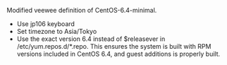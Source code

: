 Modified veewee definition of CentOS-6.4-minimal.

- Use jp106 keyboard
- Set timezone to Asia/Tokyo
- Use the exact version 6.4 instead of $releasever in /etc/yum.repos.d/*.repo. This ensures the system is built with RPM versions included in CentOS 6.4, and guest additions is properly built.
